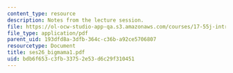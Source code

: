 ```yaml
---
content_type: resource
description: Notes from the lecture session.
file: https://ol-ocw-studio-app-qa.s3.amazonaws.com/courses/17-55j-introduction-to-latin-american-studies-fall-2006/bdb6f653c3fb33752e53d6c29f310451_ses26_bigmama1.pdf
file_type: application/pdf
parent_uid: 193dfd8a-3dfb-364c-c36b-a92ce5706807
resourcetype: Document
title: ses26_bigmama1.pdf
uid: bdb6f653-c3fb-3375-2e53-d6c29f310451
---
```

